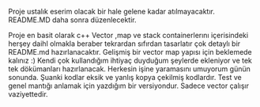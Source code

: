 Proje ustalık eserim olacak bir hale gelene kadar  atılmayacaktır. README.MD daha sonra düzenlecektir.

Proje en basit olarak c++ Vector ,map ve stack containerlerını içerisindeki herşey daihl olmakla beraber tekrardan sıfırdan tasarlatır çok detaylı bir README.md hazırlanacaktır. 
Gelişmiş bir vector map yapısı için beklemede kalınız :) Kendi çok kullandığım ihtiyaç duyduğum şeylerde ekleniyor ve tek tek dökümanları hazırlanacak.
Herkesin işine yaramasını umuyorum günün sonunda. Şuanki kodlar eksik ve yanlış kopya çekilmiş kodlardır. Test ve genel mantığı anlamak için yazdığım bir versiyondur.
Sadece vector çalışır vaziyettedir.

